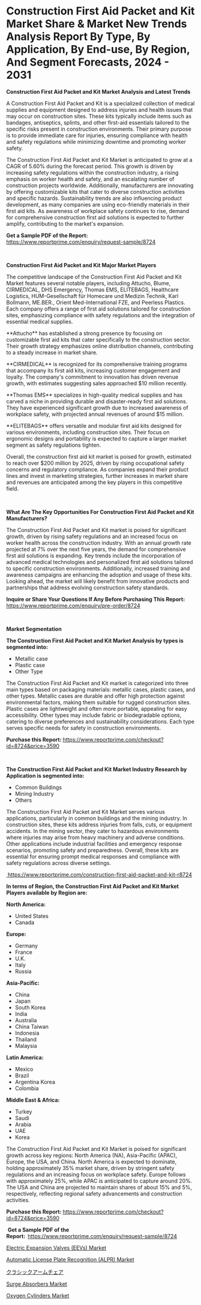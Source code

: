 <p><h1>Construction First Aid Packet and Kit Market Share & Market New Trends Analysis Report By Type, By Application, By End-use, By Region, And Segment Forecasts, 2024 - 2031</h1></p><p><strong>Construction First Aid Packet and Kit Market Analysis and Latest Trends</strong></p>
<p><p>A Construction First Aid Packet and Kit is a specialized collection of medical supplies and equipment designed to address injuries and health issues that may occur on construction sites. These kits typically include items such as bandages, antiseptics, splints, and other first-aid essentials tailored to the specific risks present in construction environments. Their primary purpose is to provide immediate care for injuries, ensuring compliance with health and safety regulations while minimizing downtime and promoting worker safety.</p><p>The Construction First Aid Packet and Kit Market is anticipated to grow at a CAGR of 5.60% during the forecast period. This growth is driven by increasing safety regulations within the construction industry, a rising emphasis on worker health and safety, and an escalating number of construction projects worldwide. Additionally, manufacturers are innovating by offering customizable kits that cater to diverse construction activities and specific hazards. Sustainability trends are also influencing product development, as many companies are using eco-friendly materials in their first aid kits. As awareness of workplace safety continues to rise, demand for comprehensive construction first aid solutions is expected to further amplify, contributing to the market's expansion.</p></p>
<p><strong>Get a Sample PDF of the Report:&nbsp;</strong> <a href="https://www.reportprime.com/enquiry/request-sample/8724">https://www.reportprime.com/enquiry/request-sample/8724</a></p>
<p>&nbsp;</p>
<p><strong>Construction First Aid Packet and Kit Major Market Players</strong></p>
<p><p>The competitive landscape of the Construction First Aid Packet and Kit Market features several notable players, including Attucho, Blume, CIRMEDICAL, DHS Emergency, Thomas EMS, ELITEBAGS, Healthcare Logistics, HUM-Gesellschaft für Homecare und Medizin Technik, Karl Bollmann, ME.BER., Orient Med-International FZE, and Peerless Plastics. Each company offers a range of first aid solutions tailored for construction sites, emphasizing compliance with safety regulations and the integration of essential medical supplies.</p><p>**Attucho** has established a strong presence by focusing on customizable first aid kits that cater specifically to the construction sector. Their growth strategy emphasizes online distribution channels, contributing to a steady increase in market share.</p><p>**CIRMEDICAL** is recognized for its comprehensive training programs that accompany its first aid kits, increasing customer engagement and loyalty. The company's commitment to innovation has driven revenue growth, with estimates suggesting sales approached $10 million recently.</p><p>**Thomas EMS** specializes in high-quality medical supplies and has carved a niche in providing durable and disaster-ready first aid solutions. They have experienced significant growth due to increased awareness of workplace safety, with projected annual revenues of around $15 million.</p><p>**ELITEBAGS** offers versatile and modular first aid kits designed for various environments, including construction sites. Their focus on ergonomic designs and portability is expected to capture a larger market segment as safety regulations tighten. </p><p>Overall, the construction first aid kit market is poised for growth, estimated to reach over $200 million by 2025, driven by rising occupational safety concerns and regulatory compliance. As companies expand their product lines and invest in marketing strategies, further increases in market share and revenues are anticipated among the key players in this competitive field.</p></p>
<p>&nbsp;</p>
<p><strong>What Are The Key Opportunities For Construction First Aid Packet and Kit Manufacturers?</strong></p>
<p><p>The Construction First Aid Packet and Kit market is poised for significant growth, driven by rising safety regulations and an increased focus on worker health across the construction industry. With an annual growth rate projected at 7% over the next five years, the demand for comprehensive first aid solutions is expanding. Key trends include the incorporation of advanced medical technologies and personalized first aid solutions tailored to specific construction environments. Additionally, increased training and awareness campaigns are enhancing the adoption and usage of these kits. Looking ahead, the market will likely benefit from innovative products and partnerships that address evolving construction safety standards.</p></p>
<p><strong>Inquire or Share Your Questions If Any Before Purchasing This Report:</strong> <a href="https://www.reportprime.com/enquiry/pre-order/8724">https://www.reportprime.com/enquiry/pre-order/8724</a></p>
<p>&nbsp;</p>
<p><strong>Market Segmentation</strong></p>
<p><strong>The Construction First Aid Packet and Kit Market Analysis by types is segmented into:</strong></p>
<p><ul><li>Metallic case</li><li>Plastic case</li><li>Other Type</li></ul></p>
<p><p>The Construction First Aid Packet and Kit market is categorized into three main types based on packaging materials: metallic cases, plastic cases, and other types. Metallic cases are durable and offer high protection against environmental factors, making them suitable for rugged construction sites. Plastic cases are lightweight and often more portable, appealing for easy accessibility. Other types may include fabric or biodegradable options, catering to diverse preferences and sustainability considerations. Each type serves specific needs for safety in construction environments.</p></p>
<p><strong>Purchase this Report:&nbsp;</strong><a href="https://www.reportprime.com/checkout?id=8724&price=3590">https://www.reportprime.com/checkout?id=8724&price=3590</a></p>
<p>&nbsp;</p>
<p><strong>The Construction First Aid Packet and Kit Market Industry Research by Application is segmented into:</strong></p>
<p><ul><li>Common Buildings</li><li>Mining Industry</li><li>Others</li></ul></p>
<p><p>The Construction First Aid Packet and Kit Market serves various applications, particularly in common buildings and the mining industry. In construction sites, these kits address injuries from falls, cuts, or equipment accidents. In the mining sector, they cater to hazardous environments where injuries may arise from heavy machinery and adverse conditions. Other applications include industrial facilities and emergency response scenarios, promoting safety and preparedness. Overall, these kits are essential for ensuring prompt medical responses and compliance with safety regulations across diverse settings.</p></p>
<p><a href="https://www.reportprime.com/construction-first-aid-packet-and-kit-r8724">&nbsp;https://www.reportprime.com/construction-first-aid-packet-and-kit-r8724</a></p>
<p><strong>In terms of Region, the Construction First Aid Packet and Kit Market Players available by Region are:</strong></p>
<p>
    <p> <strong> North America: </strong>
        <ul>
            <li>United States</li>
            <li>Canada</li>
        </ul>
        </p> 
    <p> <strong> Europe: </strong>
        <ul>
            <li>Germany</li>
            <li>France</li>
            <li>U.K.</li>
            <li>Italy</li>
            <li>Russia</li>
        </ul>
        </p> 
    <p> <strong> Asia-Pacific: </strong>
        <ul>
            <li>China</li>
            <li>Japan</li>
            <li>South Korea</li>
            <li>India</li>
            <li>Australia</li>
            <li>China Taiwan</li>
            <li>Indonesia</li>
            <li>Thailand</li>
            <li>Malaysia</li>
        </ul>
        </p> 
    <p> <strong> Latin America: </strong>
        <ul>
            <li>Mexico</li>
            <li>Brazil</li>
            <li>Argentina Korea</li>
            <li>Colombia</li>
        </ul>
        </p> 
    <p> <strong> Middle East & Africa: </strong>
        <ul>
            <li>Turkey</li>
            <li>Saudi</li>
            <li>Arabia</li>
            <li>UAE</li>
            <li>Korea</li>
        </ul>
    </p>
    </p>
<p><p>The Construction First Aid Packet and Kit Market is poised for significant growth across key regions: North America (NA), Asia-Pacific (APAC), Europe, the USA, and China. North America is expected to dominate, holding approximately 35% market share, driven by stringent safety regulations and an increasing focus on workplace safety. Europe follows with approximately 25%, while APAC is anticipated to capture around 20%. The USA and China are projected to maintain shares of about 15% and 5%, respectively, reflecting regional safety advancements and construction activities.</p></p>
<p><strong>Purchase this Report: </strong><a href="https://www.reportprime.com/checkout?id=8724&price=3590">https://www.reportprime.com/checkout?id=8724&price=3590</a></p>
<p>&nbsp;<strong>Get a Sample PDF of the Report:&nbsp;&nbsp;</strong><a href="https://www.reportprime.com/enquiry/request-sample/8724">https://www.reportprime.com/enquiry/request-sample/8724</a></p>
<p><strong></strong></p>
<p><p><a href="https://issuu.com/reportprime-2/docs/electric-expansion-valves-eevs-mark_faea94b4bfb5b1">Electric Expansion Valves (EEVs) Market</a></p><p><a href="https://medium.com/@glenmyftiu133/this-report-on-automatic-license-plate-recognition-alpr-market-is-a-comprehensive-analysis-of-caec6cb505f0?postPublishedType=initial">Automatic License Plate Recognition (ALPR) Market</a></p><p><a href="https://medium.com/@rot5z9maragh/classic-armchairs-market-%E3%81%AE%E3%82%B0%E3%83%AD%E3%83%BC%E3%83%90%E3%83%AB%E5%B8%82%E5%A0%B4%E6%A6%82%E8%A6%81%E3%81%AF-%E4%B8%96%E7%95%8C%E3%81%8A%E3%82%88%E3%81%B3%E4%B8%BB%E8%A6%81%E5%B8%82%E5%A0%B4%E3%81%AB%E3%81%8A%E3%81%91%E3%82%8B%E6%A5%AD%E7%95%8C%E3%81%AB%E5%BD%B1%E9%9F%BF%E3%82%92%E4%B8%8E%E3%81%88%E3%82%8B%E4%B8%BB%E8%A6%81%E3%81%AA%E3%83%88%E3%83%AC%E3%83%B3%E3%83%89%E3%81%AB%E3%81%A4%E3%81%84%E3%81%A6-%E7%8B%AC%E8%87%AA%E3%81%AE%E8%A6%96%E7%82%B9%E3%82%92%E6%8F%90%E4%BE%9B%E3%81%97%E3%81%BE%E3%81%99-a02e32e25d5a">クラシックアームチェア</a></p><p><a href="https://www.linkedin.com/pulse/surge-absorbers-market-share-size-trends-industry-analysis-g583f?trackingId=zZc2%2FOGuRGi1uTGlbf1iyA%3D%3D">Surge Absorbers Market</a></p><p><a href="https://medium.com/@glenmyftiu133/the-oxygen-cylinders-market-has-grown-significantly-as-a-result-of-several-important-causes-894ef5c0877a?postPublishedType=initial">Oxygen Cylinders Market</a></p></p>